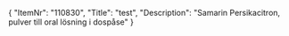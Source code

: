 {
  "ItemNr": "110830",
  "Title": "test",
  "Description": "Samarin Persikacitron, pulver till oral lösning i dospåse"
}